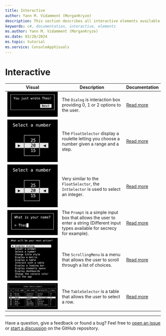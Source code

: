 ```yaml
---
title: Interactive
author: Yann M. Vidamment (MorganKryze)
description: This section describes all interactive elements available in the library. They will be accompanied by a brief description and a link to their respective documentation page.
keywords: c#, documentation, interactive, elements
ms.author: Yann M. Vidamment (MorganKryze)
ms.date: 03/28/2024
ms.topic: tutorial
ms.service: ConsoleAppVisuals
---
```


# Interactive

| Visual                                                           | Description                                                                                                                          | Documentation                                                                                                                     |
| ---------------------------------------------------------------- | ------------------------------------------------------------------------------------------------------------------------------------ | --------------------------------------------------------------------------------------------------------------------------------- |
| ![Dialog](../assets/img/jpg/elements/dialog.jpg)                 | The `Dialog` is interaction box providing 0, 1 or 2 options to the user.                                                             | [Read more](https://morgankryze.github.io/ConsoleAppVisuals/3-references/ConsoleAppVisuals.InteractiveElement.Dialog.html)        |
| ![FloatSelector](../assets/img/jpg/elements/number_selector.jpg) | The `FloatSelector` display a roulette letting you choose a number given a range and a step.                                         | [Read more](https://morgankryze.github.io/ConsoleAppVisuals/3-references/ConsoleAppVisuals.InteractiveElement.FloatSelector.html) |
| ![IntSelector](../assets/img/jpg/elements/number_selector.jpg)   | Very similar to the `FloatSelector`, the `IntSelector` is used to select an integer.                                                 | [Read more](https://morgankryze.github.io/ConsoleAppVisuals/3-references/ConsoleAppVisuals.InteractiveElement.IntSelector.html)   |
| ![Prompt](../assets/img/jpg/elements/prompt.jpg)                 | The `Prompt` is a simple input box that allows the user to enter a string (Different input types available for secrecy for example). | [Read more](https://morgankryze.github.io/ConsoleAppVisuals/3-references/ConsoleAppVisuals.InteractiveElement.Prompt.html)        |
| ![ScrollingMenu](../assets/img/jpg/elements/scrolling_menu.jpg)  | The `ScrollingMenu` is a menu that allows the user to scroll through a list of choices.                                              | [Read more](https://morgankryze.github.io/ConsoleAppVisuals/3-references/ConsoleAppVisuals.InteractiveElement.ScrollingMenu.html) |
| ![TableSelector](../assets/img/jpg/elements/table_selector.jpg)  | The `TableSelector` is a table that allows the user to select a row.                                                                 | [Read more](https://morgankryze.github.io/ConsoleAppVisuals/3-references/ConsoleAppVisuals.InteractiveElement.TableSelector.html) |

---

Have a question, give a feedback or found a bug? Feel free to [open an issue](https://github.com/MorganKryze/ConsoleAppVisuals/issues) or [start a discussion](https://github.com/MorganKryze/ConsoleAppVisuals/discussions) on the GitHub repository.
